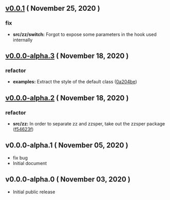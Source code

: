 ## [v0.0.1](https://github.com/jyunzn/zz/compare/v0.0.0-alpha.3...v0.0.1) ( November 25, 2020 )

### fix

- **src/zz/switch:** Forgot to expose some parameters in the hook used internally

## [v0.0.0-alpha.3](https://github.com/jyunzn/zz/compare/v0.0.0-alpha.2...v0.0.0-alpha.3) ( November 18, 2020 )

### refactor

- **examples:** Extract the style of the default class ([0a204be](https://github.com/jyunzn/zz/commit/0a204be))

## [v0.0.0-alpha.2](https://github.com/jyunzn/zz/compare/v0.0.0-alpha.1...v0.0.0-alpha.2) ( November 18, 2020 )

### refactor

- **src/zz:** In order to separate zz and zzsper, take out the zzsper package ([f54623f](https://github.com/jyunzn/zz/commit/f54623f))


## v0.0.0-alpha.1 ( November 05, 2020 )

- fix bug
- Initial document

## v0.0.0-alpha.0 ( November 03, 2020 )

- Initial public release
